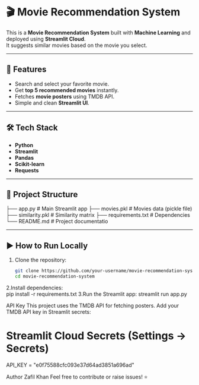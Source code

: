 # 🎬 Movie Recommendation System

This is a **Movie Recommendation System** built with **Machine Learning** and deployed using **Streamlit Cloud**.  
It suggests similar movies based on the movie you select.

---

## 🚀 Features
- Search and select your favorite movie.
- Get **top 5 recommended movies** instantly.
- Fetches **movie posters** using TMDB API.
- Simple and clean **Streamlit UI**.

---

## 🛠️ Tech Stack
- **Python**
- **Streamlit**
- **Pandas**
- **Scikit-learn**
- **Requests**

---

## 📂 Project Structure
├── app.py # Main Streamlit app
├── movies.pkl # Movies data (pickle file)
├── similarity.pkl # Similarity matrix
├── requirements.txt # Dependencies
└── README.md # Project documentatio



---

## ▶️ How to Run Locally
1. Clone the repository:
   ```bash
   git clone https://github.com/your-username/movie-recommendation-system.git
   cd movie-recommendation-system
2.Install dependencies:   
pip install -r requirements.txt
3.Run the Streamlit app:
  streamlit run app.py



  API Key
This project uses the TMDB API for fetching posters.
Add your TMDB API key in Streamlit secrets:
# Streamlit Cloud Secrets (Settings → Secrets)
API_KEY = "e0f75588cfc093e37d64ad3851a696ad"

Author
Zafil Khan
Feel free to contribute or raise issues! ⭐




